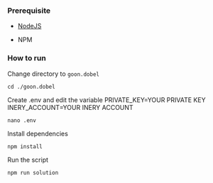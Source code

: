 ### Prerequisite

- [NodeJS](https://nodejs.org/en/)

- NPM



### How to run

Change directory to ```goon.dobel```

```shell
cd ./goon.dobel
```

Create .env and edit the variable
PRIVATE_KEY=YOUR PRIVATE KEY
INERY_ACCOUNT=YOUR INERY ACCOUNT

```shell
nano .env
```

Install dependencies

```shell
npm install
```

Run the script

```
npm run solution
```
